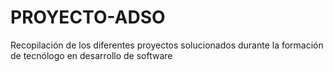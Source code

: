 # PROYECTO-ADSO
Recopilación de los diferentes proyectos solucionados durante la formación de tecnólogo en desarrollo de software
